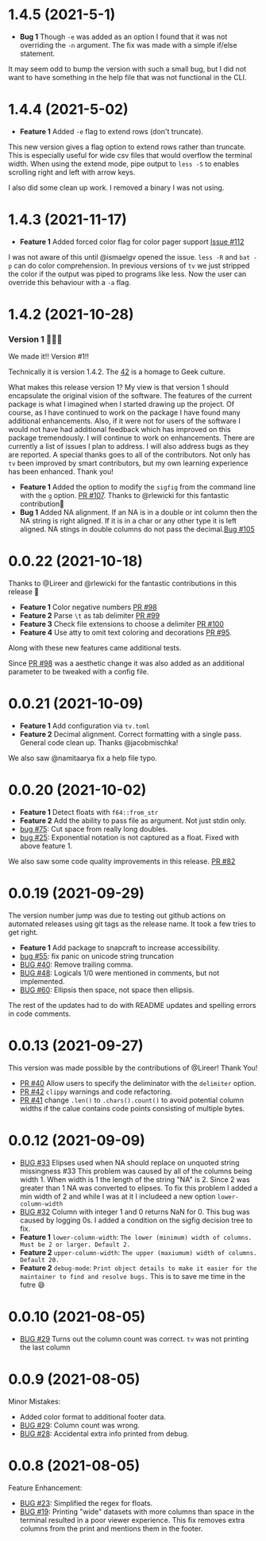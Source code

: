 1.4.5 (2021-5-1)
==================

* **Bug 1**  Though `-e` was added as an option I found that it was not overriding the `-n` argument. The fix was made with a simple if/else statement. 

It may seem odd to bump the version with such a small bug, but I did not want to have something in the help file that was not functional in
the CLI. 

1.4.4 (2021-5-02)
==================

* **Feature 1**  Added `-e` flag to extend rows (don't truncate).

This new version gives a flag option to extend rows rather than truncate. This is especially useful for wide csv files that would overflow the terminal width. When using the extend mode, pipe output to `less -S` to enables scrolling right and left with arrow keys.

I also did some clean up work. I removed a binary I was not using.

1.4.3 (2021-11-17)
==================

* **Feature 1**  Added forced color flag for color pager support [Issue #112](https://github.com/alexhallam/tv/issues/112)

I was not aware of this until @ismaelgv opened the issue. `less -R` and `bat -p` can do color comprehension. In previous versions of `tv` we just stripped the color if the output was piped to programs like less. Now the user can override this behaviour with a `-a` flag.


1.4.2 (2021-10-28)
==================

### Version 1 🎉🥳🎉

We made it!! Version #1!!

Technically it is version 1.4.2. The [42](https://hitchhikers.fandom.com/wiki/42) is a homage to Geek culture.

What makes this release version 1? My view is that version 1 should encapsulate the original vision of the software. The features of the current package is what I imagined when I started drawing up the project. Of course, as I have continued to work on the package I have found many additional enhancements. Also, if it were not for users of the software I would not have had additional feedback which has improved on this package tremendously. I will continue to work on enhancements. There are currently a list of issues I plan to address. I will also address bugs as they are reported. A special thanks goes to all of the contributors. Not only has `tv` been improved by smart contributors, but my own learning experience has been enhanced. Thank you!

* **Feature 1** Added the option to modify the `sigfig` from the command line with the `g` option. [PR #107](https://github.com/alexhallam/tv/pull/107). Thanks to @rlewicki for this fantastic contribution🎉
* **Bug 1** Added NA alignment. If an NA is in a double or int column then the NA string is right aligned. If it is in a char or any other type it is left aligned. NA stings in double columns do not pass the decimal.[Bug #105](https://github.com/alexhallam/tv/issues/105)


0.0.22 (2021-10-18)
==================

Thanks to @Lireer and @rlewicki for the fantastic contributions in this release 🎉

* **Feature 1** Color negative numbers [PR #98](https://github.com/alexhallam/tv/pull/98)
* **Feature 2** Parse `\t` as tab delimiter [PR #99](https://github.com/alexhallam/tv/pull/99)
* **Feature 3** Check file extensions to choose a delimiter [PR #100](https://github.com/alexhallam/tv/pull/100)
* **Feature 4** Use atty to omit text coloring and decorations  [PR #95](https://github.com/alexhallam/tv/pull/95). 

Along with these new features came additional tests. 

Since [PR #98](https://github.com/alexhallam/tv/pull/98) was a aesthetic change it was also added as an additional parameter to be tweaked with a config file.

0.0.21 (2021-10-09)
==================

* **Feature 1** Add configuration via `tv.toml`
* **Feature 2** Decimal alignment. Correct formatting with a single pass. General code clean up. Thanks @jacobmischka!

We also saw @namitaarya fix a help file typo.

0.0.20 (2021-10-02)
==================

* **Feature 1** Detect floats with `f64::from_str`
* **Feature 2** Add the ability to pass file as argument. Not just stdin only.
* [bug #75](https://github.com/alexhallam/tv/issues/75):
Cut space from really long doubles.
* [bug #25](https://github.com/alexhallam/tv/issues/25):
Exponential notation is not captured as a float. Fixed with above feature 1.

We also saw some code quality improvements in this release. [PR #82](https://github.com/alexhallam/tv/pull/82)


0.0.19 (2021-09-29)
==================

The version number jump was due to testing out github actions on automated releases using git tags as the release name. It took a few tries to get right.

* **Feature 1** Add package to snapcraft to increase accessibility.
* [bug #55](https://github.com/alexhallam/tv/issues/55):
fix panic on unicode string truncation
* [BUG #40](https://github.com/alexhallam/tv/issues/30):
Remove trailing comma.
* [BUG #48](https://github.com/alexhallam/tv/issues/48):
Logicals 1/0 were mentioned in comments, but not implemented.
* [BUG #60](https://github.com/alexhallam/tv/issues/60):
Ellipsis then space, not space then ellipsis.

The rest of the updates had to do with README updates and spelling errors in code comments.

0.0.13 (2021-09-27)
==================
This version was made possible by the contributions of @Lireer! Thank You!

* [PR #40](https://github.com/alexhallam/tv/pull/40) Allow users to specify the deliminator with the `delimiter` option.
* [PR #42](https://github.com/alexhallam/tv/pull/42) `clippy` warnings and code refactoring. 
* [PR #41](https://github.com/alexhallam/tv/pull/41) change `.len()` to `.chars().count()` to avoid potential column widths if the calue contains code points consisting of multiple bytes.

0.0.12 (2021-09-09)
==================
* [BUG #33](https://github.com/alexhallam/tv/issues/33) Elipses used when NA should replace on unquoted string missingness #33
This problem was caused by all of the columns being width 1. When width is 1 the length of the string "NA" is 2. Since 2 was greater
than 1 NA was converted to elipses. To fix this problem I added a min width of 2 and while I was at it I includeed a new option `lower-column-width`
* [BUG #32](https://github.com/alexhallam/tv/issues/32) Column with integer 1 and 0 returns NaN for 0.
This bug was caused by logging 0s. I added a condition on the sigfig decision tree to fix.
* **Feature 1** `lower-column-width`: `The lower (minimum) width of columns. Must be 2 or larger. Default 2. `
* **Feature 2** `upper-column-width`: `The upper (maxiumum) width of columns. Default 20.`
* **Feature 2** `debug-mode`: `Print object details to make it easier for the maintainer to find and resolve bugs.` This is to save me time in the futre :smile:

0.0.10 (2021-08-05)
==================
* [BUG #29](https://github.com/alexhallam/tv/issues/29) Turns out the column count was correct. `tv` was not printing the last column

0.0.9 (2021-08-05)
==================
Minor Mistakes:

* Added color format to additional footer data.
* [BUG #29](https://github.com/alexhallam/tv/issues/29):
Column count was wrong.
* [BUG #28](https://github.com/alexhallam/tv/issues/28):
Accidental extra info printed from debug.

0.0.8 (2021-08-05)
==================
Feature Enhancement:

* [BUG #23](https://github.com/alexhallam/tv/issues/23):
Simplified the regex for floats.
* [BUG #19](https://github.com/alexhallam/tv/issues/19):
Printing "wide" datasets with more columns than space in the terminal resulted in a poor viewer experience. This fix removes extra columns from the print and mentions them in the footer.
